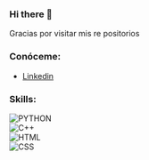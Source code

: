 ### Hi there 👋

Gracias por visitar mis re positorios

### Conóceme:

- [Linkedin](https://www.linkedin.com/in/mauro-munilla-25614922b)

### Skills:

![PYTHON](https://img.shields.io/badge/PYTHON-009505?style=for-the-badge&logo=PYTHON&logoColor=white&labelColor=101010)</br>
![C++](https://img.shields.io/badge/C++-3DOC84?style=for-the-badge&logo=C++&logoColor=white&labelColor=101010)</br>
![HTML](https://img.shields.io/badge/HTML-3DDC84?style=for-the-badge&logo=HTML&logoColor=white&labelColor=101010)</br>
![CSS](https://img.shields.io/badge/CSS-009505?style=for-the-badge&logo=CSS&logoColor=white&labelColor=101010)</br>

